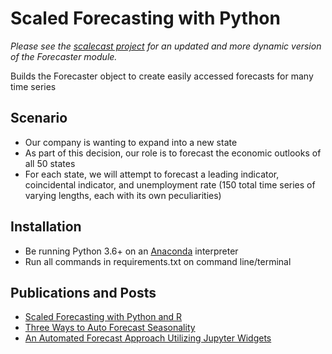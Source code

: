 # Scaled Forecasting with Python

*Please see the [scalecast project](https://github.com/mikekeith52/scalecast) for an updated and more dynamic version of the Forecaster module.*  

Builds the Forecaster object to create easily accessed forecasts for many time series

## Scenario
- Our company is wanting to expand into a new state
- As part of this decision, our role is to forecast the economic outlooks of all 50 states
- For each state, we will attempt to forecast a leading indicator, coincidental indicator, and unemployment rate (150 total time series of varying lengths, each with its own peculiarities)

## Installation
- Be running Python 3.6+ on an [Anaconda](https://www.anaconda.com/products/individual) interpreter
- Run all commands in requirements.txt on command line/terminal

## Publications and Posts
- [Scaled Forecasting with Python and R](https://link.springer.com/video/10.1007/978-1-4842-6893-3)
- [Three Ways to Auto Forecast Seasonality](https://towardsdatascience.com/three-ways-to-auto-forecast-seasonality-b7c96256b771)
- [An Automated Forecast Approach Utilizing Jupyter Widgets](https://towardsdatascience.com/an-automated-forecast-approach-utilizing-jupyter-widgets-142b6c51d314)